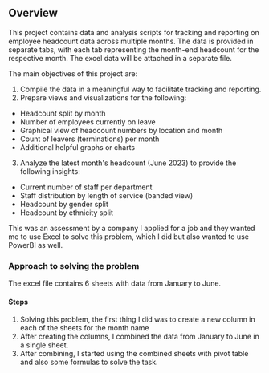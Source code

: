 ## Overview

This project contains data and analysis scripts for tracking and reporting on employee headcount data across multiple months. The data is provided in separate tabs, 
with each tab representing the month-end headcount for the respective month. The excel data will be attached in a separate file.

The main objectives of this project are:

1. Compile the data in a meaningful way to facilitate tracking and reporting.
2. Prepare views and visualizations for the following:
  - Headcount split by month
  - Number of employees currently on leave
  - Graphical view of headcount numbers by location and month
  - Count of leavers (terminations) per month
  - Additional helpful graphs or charts
3. Analyze the latest month's headcount (June 2023) to provide the following insights:
  - Current number of staff per department
  - Staff distribution by length of service (banded view)
  - Headcount by gender split
  - Headcount by ethnicity split

This was an assessment by a company I applied for a job and they wanted me to use Excel to solve this problem, which I did but also wanted to use PowerBI as well.

### Approach to solving the problem

The excel file contains 6 sheets with data from January to June.

#### Steps
1. Solving this problem, the first thing I did was to create a new column in each of the sheets for the month name 
2. After creating the columns, I combined the data from January to June in a single sheet.
3. After combining, I started using the combined sheets with pivot table and also some formulas to solve the task.
